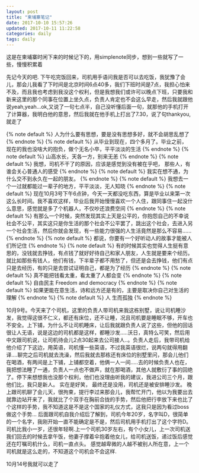 ```yaml
---
layout: post
title: "柬埔寨笔记"
date: 2017-10-10 15:57:26
updated: 2017-10-11 11:22:58
categories: daily
tags: daily
---
```


这是在柬埔寨时闲下来的时候记下的，用simplenote同步，想到一些就写了一些，慢慢积累着

先记今天的吧.
下午吃完饭回来，司机用手语问我是否可以去吃饭，我犹豫了会儿，那会儿我看了下时间是北京时间6点40多，我们下班时间是7点，我担心怕来不及，而且我也考虑到我没这个权利，但是我想我们或许可以晚点下班，只要我和新来这里的那个同事在位置上坐久点，负责人肯定也不会这么早走，然后我就跟他说yeah,yeah...ok,又说了一句七点半，自己没听懂后面一句，就那他的手机打开了计算器，我明白他的意思，然后我就在他手机上打出了7.30，说了句thankyou,就走了

<!-- more -->

{% note default %}
人为什么要有思想，要是没有思想多好，就不会胡思乱想了
{% endnote %}
{% note default %}
从毕业到现在，四个多月了。毕业之前，
现在的我也没啥大的抱负，做个无名小卒，平平淡淡的生活
{% endnote %}
{% note default %}
山高水长，天各一方，别来无恙
{% endnote %}
{% note default %}
我想，司机不干了的原因，应该是感觉到没有被在乎吧，
那些人，有谁会关心普通人的感受
{% endnote %}
{% note default %}
我实在想不通，为什么交不到永久在一起的朋友。
{% endnote %}
{% note default %}
我想去一个一过就都能过一辈子的地方，平平淡淡，无人知晓
{% endnote %}
{% note default %}
现在10月3号下午6点钟，今天一天都没吃东西，算是毕业以来第一次这么长时间。我不喜欢这样，毕业后我开始慢慢喜欢一个人住，跟同事住一起没什么意思，感觉就是多了个机器人，不仅吵还浪费空间
{% endnote %}
{% note default %}
有那么一个时候，突然发现其实上天是公平的，你抱怨自己的不幸说社会不公平，其实这只是你生活的那个社会不公平罢了，跳出这个社会，去进入另一个社会生活，然后你就会发现，有一些能力很强的人生活竟然是那么不容易......
{% endnote %}
{% note default %}
都说，你要有一个好听动人的故事才能被人们所记住
{% endnote %}
{% note default %}
有的时候其实也觉得人生挺有意思的，没钱就去挣钱，有点钱了就好好待自己和家人朋友，人生就是要来个经历。就比如那些有钱人，他们有钱，下半辈子都不用愁了，但还是会去挣钱，他们有点只是去经历，有的只是去尝试证明自己，都是为了经历
{% endnote %}
{% note default %}
真不能把钱看太重，看太重了人都会变
{% endnote %}
{% note default %}
自由民主   Freedom and democracy
{% endnote %}
{% note default %}
如果更能在意生活，诗和远方还是有的，主要是取决你自己对生活的理解
{% endnote %}
{% note default %}
人 生而孤独
{% endnote %}

10月9号。今天来了个司机，这里的负责人带司机来我这栋别墅，说让司机睡沙发，我觉得这很不仁义，都还有床位，还不让睡，况且司机要是睡眠不够，开车也不安全。上下铺，为什么不让司机睡床，让后我就跟负责人说了这些，但他的回话很让人无语，说是这边的司机都是这样，都睡沙发.....沃日，真特么可笑，然后用中文跟司机说，让司机待会儿2点30起来去公司接人..。负责人走后，我带司机给他介绍了下这边，用英语，司机懂一些英语，不过我英语很烂，说两句就得用翻译....聊完之后司机就去洗澡，然后我就去那栋还有床位的别墅里问，那会儿他们在喝酒，有两间是上下铺，上铺都空着，他俩一人一间.....去的时候负责人也在，我把想法睡了一通，负责人一点也不做声，就在那喝酒，其他人就敷衍了事的回绝了。停下来想想我也没那个权利，他们也没理由听我的建议，我进公司三个月，跟他们比，我只是新人。
实在是好笑，
最终还是没用，司机还是被安排睡沙发。
晚上跟司机聊了会儿天，很拘束，提行李过来那会儿，我帮忙开门，他以为我要出去就靠边站开来了，我就比了个双手在胸前合拢的手势，然后他把行李放下来也比了个这样的手势，我不知道这是不是这个国家的礼仪方式，这我只是因为看过boss做这个手势...
后面跟司机自我介绍后了解到，司机今年20岁，名字叫D，很简单的一个名字，我刚开始一直不能确定是不是，然后司机用手机打出了这个字符D。司机比我小一岁，还很年轻啊.上一个司机30岁左右，有个小女儿，上一次司机送我们回去的时候去拿午饭，他妻子撑着伞抱着他女儿，给司机送饭，递过饭后感觉还在叮嘱司机什么，司机一直点头。
感觉越卑微的人越不被别人所在意，上一个司机就是这么走的，不知道这个司机会不会这样.

10月14号我就可以走了